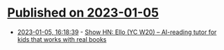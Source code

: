 # [Published on 2023-01-05](index.md)

* [2023-01-05, 16:18:39](https://news.ycombinator.com/item?id=34262047) - [Show HN: Ello (YC W20) – AI-reading tutor for kids that works with real books](https://news.ycombinator.com/item?id=34262047)
